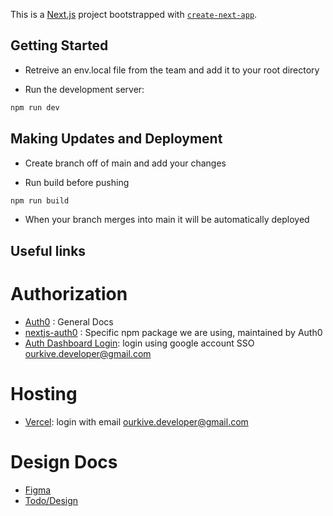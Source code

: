 This is a [Next.js](https://nextjs.org/) project bootstrapped with [`create-next-app`](https://github.com/vercel/next.js/tree/canary/packages/create-next-app).

## Getting Started

- Retreive an env.local file from the team and add it to your root directory


- Run the development server:

```bash
npm run dev
```


## Making Updates and Deployment
- Create branch off of main and add your changes

- Run build before pushing
```bash
npm run build
```

- When your branch merges into main it will be automatically deployed

## Useful links

# Authorization
- [Auth0](https://developer.auth0.com/resources) : General Docs
- [nextjs-auth0](https://auth0.github.io/nextjs-auth0/index.html) : Specific npm package we are using, maintained by Auth0
- [Auth Dashboard Login](https://auth0.com/api/auth/login?redirectTo=dashboard): login using google account SSO ourkive.developer@gmail.com 

# Hosting
- [Vercel](https://vercel.com/ourkive-davis-s-projects/relationship-app): login with email ourkive.developer@gmail.com

# Design Docs
- [Figma](https://www.figma.com/design/Pj2683c0Id1wbZPqnIdDAA/Untitled?node-id=0-1&t=UtgOYFgdR6DVzicu-0)
- [Todo/Design](https://lucid.app/lucidspark/67f2949b-a5ec-42f5-8105-31bf6368f86a/edit?viewport_loc=-2036%2C-3606%2C6513%2C3320%2C0_0&invitationId=inv_aaa447ef-a751-4b4c-b53c-0226a5d445c5)
